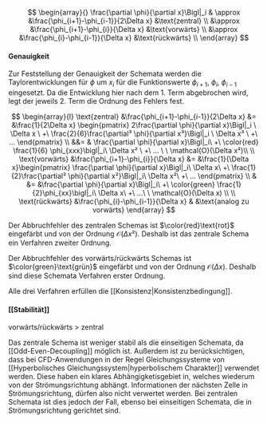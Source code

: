$$
\begin{array}{}
	\frac{\partial \phi}{\partial x}\Bigl|_i & \approx &\frac{\phi_{i+1}-\phi_{i-1}}{2\Delta x} &\text{zentral} \\
	&\approx &\frac{\phi_{i+1}-\phi_{i}}{\Delta x} &\text{vorwärts} \\
	&\approx &\frac{\phi_{i}-\phi_{i-1}}{\Delta x} &\text{rückwärts} \\
\end{array}
$$

#### Genauigkeit
Zur Feststellung der Genauigkeit der Schemata werden die Taylorentwicklungen für $\phi$ um $x_i$ für die Funktionswerte $\phi_{i+1},\ \phi_i,\ \phi_{i-1}$ eingesetzt. Da die Entwicklung hier nach dem 1. Term abgebrochen wird, legt der jeweils 2. Term die Ordnung des Fehlers fest. 

$$
\begin{array}{l}
	\text{zentral} &\frac{\phi_{i+1}-\phi_{i-1}}{2\Delta x} &= &\frac{1}{2\Delta x} 
	\begin{pmatrix} 2\frac{\partial \phi}{\partial x}\Bigl|_i \ \Delta x \ +\ \frac{2}{6}\frac{\partial³ \phi}{\partial x³}\Bigl|_i \ \Delta x³ \ +\ ... 
	\end{pmatrix} \\
	&&= & \frac{\partial \phi}{\partial x}\Bigl|_i\ +\ \color{red} \frac{1}{6} \phi_{xxx}\bigl|_i\ \Delta x² \ +\ ... \ \ \mathcal{O}(\Delta x²)\\
	\\
	\text{vorwärts}  &\frac{\phi_{i+1}-\phi_{i}}{\Delta x} &= 
	&\frac{1}{\Delta x}\begin{pmatrix} \frac{\partial \phi}{\partial x}\Bigl|_i\ \Delta x\ +\ \frac{1}{2}\frac{\partial² \phi}{\partial x²}\Bigl|_i\ \Delta x²\ +\ ... \end{pmatrix} \\
	& &= &\frac{\partial \phi}{\partial x}\Bigl|_i\ +\ \color{green} \frac{1}{2}\phi_{xx}\bigl|_i\ \Delta x\ +\ ...\ \ \mathcal{O}(\Delta x) \\
	\\
	\text{rückwärts} &\frac{\phi_{i}-\phi_{i-1}}{\Delta x} & &\text{analog zu vorwärts}
\end{array}
$$

Der Abbruchfehler des zentralen Schemas ist $\color{red}\text{rot}$ eingefärbt und von der Ordnung $\mathcal{O}(\Delta x²)$. Deshalb ist das zentrale Schema ein Verfahren zweiter Ordnung.

Der Abbruchfehler des vorwärts/rückwärts Schemas ist $\color{green}\text{grün}$ eingefärbt und von der Ordnung $\mathcal{O}(\Delta x)$. Deshalb sind diese Schemata Verfahren erster Ordnung.

Alle drei Verfahren erfüllen die [[Konsistenz|Konsistenzbedingung]].

#### [[Stabilität]]

vorwärts/rückwärts > zentral 

Das zentrale Schema ist weniger stabil als die einseitigen Schemata, da [[Odd-Even-Decoupling]] möglich ist. Außerdem ist zu berücksichtigen, dass bei CFD-Anwendungen in der Regel Gleichungssysteme von [[Hyperbolisches Gleichungssystem|hyperbolischem Charakter]] verwendet werden. Diese haben ein klares Abhängigketisgebiet in, welches wiederum von der Strömungsrichtung abhängt. Informationen der nächsten Zelle in Strömungsrichtung, dürfen also nicht verwertet werden. Bei zentralen Schemata ist dies jedoch der Fall, ebenso bei einseitigen Schemata, die in Strömungsrichtung gerichtet sind.
